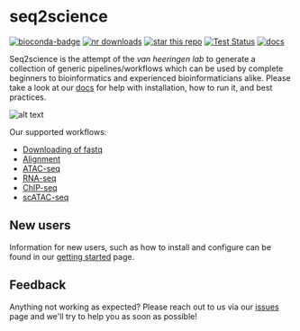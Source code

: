 # seq2science
[![bioconda-badge](https://img.shields.io/badge/install%20with-bioconda-brightgreen.svg?style=flat)](http://bioconda.github.io/recipes/seq2science/README.html)
[![nr downloads](https://anaconda.org/bioconda/seq2science/badges/downloads.svg)](http://bioconda.github.io/recipes/seq2science/README.html)
[![star this repo](https://img.shields.io/github/stars/vanheeringen-lab/seq2science?style=flat&color=brightgreen)](https://github.com/vanheeringen-lab/seq2science/stargazers)
[![Test Status](http://ocimum.science.ru.nl/jenkins/buildStatus/icon?job=seq2science%2Fmaster&subject=tests)](http://ocimum.science.ru.nl/jenkins/job/seq2science/job/master/lastBuild/display/redirect/)
[![docs](https://github.com/vanheeringen-lab/seq2science/workflows/docs/badge.svg)](https://vanheeringen-lab.github.io/seq2science)

Seq2science is the attempt of the *van heeringen lab* to generate a collection of generic pipelines/workflows which can be used by complete beginners to bioinformatics and experienced bioinformaticians alike. Please take a look at our [docs](https://vanheeringen-lab.github.io/seq2science/) for help with installation, how to run it, and best practices.

![alt text](https://vanheeringen-lab.github.io/seq2science/_static/seq2science.png "seq2science")

Our supported workflows:
* [Downloading of fastq](https://vanheeringen-lab.github.io/seq2science/content/workflows/download_fastq.html)
* [Alignment](https://vanheeringen-lab.github.io/seq2science/content/workflows/alignment.html)
* [ATAC-seq](https://vanheeringen-lab.github.io/seq2science/content/workflows/atac_seq.html)
* [RNA-seq](https://vanheeringen-lab.github.io/seq2science/content/workflows/rna_seq.html)
* [ChIP-seq](https://vanheeringen-lab.github.io/seq2science/content/workflows/chip_seq.html)
* [scATAC-seq](https://vanheeringen-lab.github.io/seq2science/content/workflows/scatac_seq.html)

## New users
Information for new users, such as how to install and configure can be found in our [getting started](https://vanheeringen-lab.github.io/seq2science/content/gettingstarted.html) page.

## Feedback
Anything not working as expected? Please reach out to us via our [issues](https://github.com/vanheeringen-lab/seq2science/issues) page and we'll try to help you as soon as possible!
